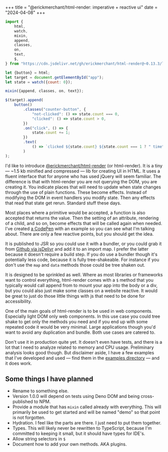 +++
title = "@erickmerchant/html-render: imperative + reactive ui"
date = "2024-04-08"
+++

```javascript
import {
	html,
	watch,
	mixin,
	append,
	classes,
	on,
	text,
	$,
} from "https://cdn.jsdelivr.net/gh/erickmerchant/html-render@~0.13.3/lib.min.js";

let {button} = html;
let target = document.getElementById("app");
let state = watch({count: 0});

mixin({append, classes, on, text});

$(target).append(
	button()
		.classes("counter-button", {
			"not-clicked": () => state.count === 0,
			"clicked": () => state.count > 0,
		})
		.on("click", () => {
			state.count += 1;
		})
		.text(
			() => `clicked ${state.count} ${state.count === 1 ? " time" : " times"}`
		)
);
```

I'd like to introduce [@erickmerchant/html-render](https://jsr.io/@erickmerchant/html-render) (or html-render). It is a tiny — ~1.5 kb minified and compressed — lib for creating UI in HTML. It uses a fluent interface that for anyone who has used jQuery will seem familiar. The difference is that with html-render you are not querying the DOM, you are creating it. You indicate places that will need to update when state changes through the use of plain functions. These become effects. Instead of modifying the DOM in event handlers you modify state. Then any effects that read that state get rerun. Standard stuff these days.

Most places where a primitive would be accepted, a function is also accepted that returns the value. Then the setting of an attribute, rendering of a child, and so on, become effects that will be called again when needed. I've created [a CodePen](https://codepen.io/erickmerchant/pen/mdgLMxJ?editors=0010) with an example so you can see what I'm talking about. There are only a few reactive points, but you should get the idea.

It is published to JSR so you could use it with a bundler, or you could grab it from [Github via jsDelivr](https://cdn.jsdelivr.net/gh/erickmerchant/html-render@~0.13.3/lib.min.js) and add it to an import map. I prefer the latter because it doesn't require a build step. If you do use a bundler though it's potentially less code, because it is fully tree-shakeable. For instance if you don't use the `map` and `data` methods those could be tree shaken out.

It is designed to be sprinkled as well. Where as most libraries or frameworks want to control everything, html-render comes with a `$` method that you typically would call append from to mount your app into the body or a div, but you could also just make some classes on a website reactive. It would be great to just do those little things with js that need to be done for accessibility.

One of the main goals of html-render is to be used in web components. Especially light DOM only web components. In this use case you could tree shake to get only the methods you need and if you end up with some repeated code it would be very minimal. Large applications though you'd want to avoid any duplication and bundle. Both use cases are catered to.

Don't use it in production quite yet. It doesn't even have tests, and there is a lot that I need to analyze related to memory and CPU usage. Preliminary analysis looks good though. But disclaimer aside, I have a few examples that I've developed and used — find them in the [examples directory](https://github.com/erickmerchant/html-render/tree/main/examples) — and it does work.

## Some things I have planned

- Rename to something else.
- Version 1.0.0 will depend on tests using Deno DOM and being cross-published to NPM.
- Provide a module that has `mixin` called already with everything. This will primarily be used to get started and will be named "demo" so that point is not forgotten.
- Hydration. I feel like the parts are there. I just need to put them together.
- Types. This will likely never be rewritten to TypeScript, because I'm committed to keeping it small, but it should have types for IDE's.
- Allow string selectors in `$`
- Document how to add your own methods. AKA plugins.
